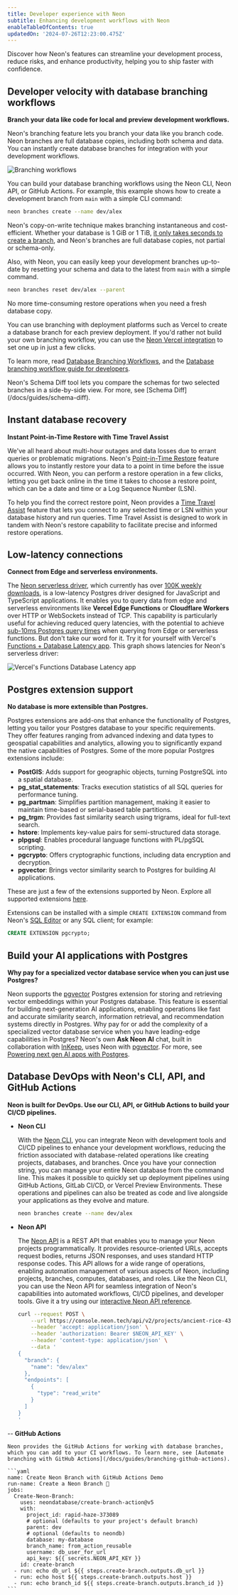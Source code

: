 ```yaml
---
title: Developer experience with Neon
subtitle: Enhancing development workflows with Neon
enableTableOfContents: true
updatedOn: '2024-07-26T12:23:00.475Z'
---
```


Discover how Neon's features can streamline your development process, reduce risks, and enhance productivity, helping you to ship faster with confidence.

## Developer velocity with database branching workflows

**Branch your data like code for local and preview development workflows.**

Neon's branching feature lets you branch your data like you branch code. Neon branches are full database copies, including both schema and data. You can instantly create database branches for integration with your development workflows.

![Branching workflows](/docs/get-started-with-neon/branching_workflow.jpg)

You can build your database branching workflows using the Neon CLI, Neon API, or GitHub Actions. For example, this example shows how to create a development branch from `main` with a simple CLI command:

```bash
neon branches create --name dev/alex
```

Neon's copy-on-write technique makes branching instantaneous and cost-efficient. Whether your database is 1 GiB or 1 TiB, [it only takes seconds to create a branch](https://neon.tech/blog/how-to-copy-large-postgres-databases-in-seconds), and Neon's branches are full database copies, not partial or schema-only.

Also, with Neon, you can easily keep your development branches up-to-date by resetting your schema and data to the latest from `main` with a simple command.

```bash
neon branches reset dev/alex --parent
```

No more time-consuming restore operations when you need a fresh database copy.

You can use branching with deployment platforms such as Vercel to create a database branch for each preview deployment. If you'd rather not build your own branching workflow, you can use the [Neon Vercel integration](https://vercel.com/integrations/neon) to set one up in just a few clicks.

To learn more, read [Database Branching Workflows](https://neon.tech/flow), and the [Database branching workflow guide for developers](https://neon.tech/blog/database-branching-workflows-a-guide-for-developers).

<Admonition type="tip" title="Compare database branches with Schema Diff">
Neon's Schema Diff tool lets you compare the schemas for two selected branches in a side-by-side view. For more, see [Schema Diff](/docs/guides/schema-diff).
</Admonition>

## Instant database recovery

**Instant Point-in-Time Restore with Time Travel Assist**

We've all heard about multi-hour outages and data losses due to errant queries or problematic migrations. Neon's [Point-in-Time Restore](/docs/guides/branch-restore) feature allows you to instantly restore your data to a point in time before the issue occurred. With Neon, you can perform a restore operation in a few clicks, letting you get back online in the time it takes to choose a restore point, which can be a date and time or a Log Sequence Number (LSN).

To help you find the correct restore point, Neon provides a [Time Travel Assist](/docs/guides/time-travel-assist) feature that lets you connect to any selected time or LSN within your database history and run queries. Time Travel Assist is designed to work in tandem with Neon's restore capability to facilitate precise and informed restore operations.

## Low-latency connections

**Connect from Edge and serverless environments.**

The [Neon serverless driver](https://neon.tech/docs/serverless/serverless-driver), which currently has over [100K weekly downloads](https://www.npmjs.com/package/@neondatabase/serverless), is a low-latency Postgres driver designed for JavaScript and TypeScript applications. It enables you to query data from edge and serverless environments like **Vercel Edge Functions** or **Cloudflare Workers** over HTTP or WebSockets instead of TCP. This capability is particularly useful for achieving reduced query latencies, with the potential to achieve [sub-10ms Postgres query times](https://neon.tech/blog/sub-10ms-postgres-queries-for-vercel-edge-functions) when querying from Edge or serverless functions. But don't take our word for it. Try it for yourself with Vercel's [Functions + Database Latency app](https://db-latency.vercel.app/). This graph shows latencies for Neon's serverless driver:

![Vercel's Functions Database Latency app](/docs/get-started-with-neon/latency_distribution_graph.png)

## Postgres extension support

**No database is more extensible than Postgres.**

Postgres extensions are add-ons that enhance the functionality of Postgres, letting you tailor your Postgres database to your specific requirements. They offer features ranging from advanced indexing and data types to geospatial capabilities and analytics, allowing you to significantly expand the native capabilities of Postgres. Some of the more popular Postgres extensions include:

- **PostGIS**: Adds support for geographic objects, turning PostgreSQL into a spatial database.
- **pg_stat_statements**: Tracks execution statistics of all SQL queries for performance tuning.
- **pg_partman**: Simplifies partition management, making it easier to maintain time-based or serial-based table partitions.
- **pg_trgm**: Provides fast similarity search using trigrams, ideal for full-text search.
- **hstore**: Implements key-value pairs for semi-structured data storage.
- **plpgsql**: Enables procedural language functions with PL/pgSQL scripting.
- **pgcrypto**: Offers cryptographic functions, including data encryption and decryption.
- **pgvector**: Brings vector similarity search to Postgres for building AI applications.

These are just a few of the extensions supported by Neon. Explore all supported extensions [here](/docs/extensions/extensions-intro).

Extensions can be installed with a simple `CREATE EXTENSION` command from Neon's [SQL Editor](/docs/get-started-with-neon/query-with-neon-sql-editor) or any SQL client; for example:

```sql
CREATE EXTENSION pgcrypto;
```

## Build your AI applications with Postgres

**Why pay for a specialized vector database service when you can just use Postgres?**

Neon supports the [pgvector](/docs/extensions/pgvector) Postgres extension for storing and retrieving vector embeddings within your Postgres database. This feature is essential for building next-generation AI applications, enabling operations like fast and accurate similarity search, information retrieval, and recommendation systems directly in Postgres. Why pay for or add the complexity of a specialized vector database service when you have leading-edge capabilities in Postgres? Neon's own **Ask Neon AI** chat, built in collaboration with [InKeep](https://inkeep.com/), uses Neon with [pgvector](/docs/extensions/pgvector). For more, see [Powering next gen AI apps with Postgres](/docs/ai/ai-intro).

## Database DevOps with Neon's CLI, API, and GitHub Actions

**Neon is built for DevOps. Use our CLI, API, or GitHub Actions to build your CI/CD pipelines.**

- **Neon CLI**

  With the [Neon CLI](/docs/reference/neon-cli), you can integrate Neon with development tools and CI/CD pipelines to enhance your development workflows, reducing the friction associated with database-related operations like creating projects, databases, and branches. Once you have your connection string, you can manage your entire Neon database from the command line. This makes it possible to quickly set up deployment pipelines using GitHub Actions, GitLab CI/CD, or Vercel Preview Environments. These operations and pipelines can also be treated as code and live alongside your applications as they evolve and mature.

  ```bash
  neon branches create --name dev/alex
  ```

- **Neon API**

  The [Neon API](https://api-docs.neon.tech/reference/getting-started-with-neon-api) is a REST API that enables you to manage your Neon projects programmatically. It provides resource-oriented URLs, accepts request bodies, returns JSON responses, and uses standard HTTP response codes. This API allows for a wide range of operations, enabling automation management of various aspects of Neon, including projects, branches, computes, databases, and roles. Like the Neon CLI, you can use the Neon API for seamless integration of Neon's capabilities into automated workflows, CI/CD pipelines, and developer tools. Give it a try using our [interactive Neon API reference](https://api-docs.neon.tech/reference/getting-started-with-neon-api).

  ```bash
  curl --request POST \
      --url https://console.neon.tech/api/v2/projects/ancient-rice-43775340/branches \
      --header 'accept: application/json' \
      --header 'authorization: Bearer $NEON_API_KEY' \
      --header 'content-type: application/json' \
      --data '
  {
    "branch": {
      "name": "dev/alex"
    },
    "endpoints": [
      {
        "type": "read_write"
      }
    ]
  }
  '
  ```

-- **GitHub Actions**

    Neon provides the GitHub Actions for working with database branches, which you can add to your CI workflows. To learn more, see [Automate branching with GitHub Actions](/docs/guides/branching-github-actions).

    ```yaml
    name: Create Neon Branch with GitHub Actions Demo
    run-name: Create a Neon Branch 🚀
    jobs:
      Create-Neon-Branch:
        uses: neondatabase/create-branch-action@v5
        with:
          project_id: rapid-haze-373089
          # optional (defaults to your project's default branch)
          parent: dev
          # optional (defaults to neondb)
          database: my-database
          branch_name: from_action_reusable
          username: db_user_for_url
          api_key: ${{ secrets.NEON_API_KEY }}
        id: create-branch
      - run: echo db_url ${{ steps.create-branch.outputs.db_url }}
      - run: echo host ${{ steps.create-branch.outputs.host }}
      - run: echo branch_id ${{ steps.create-branch.outputs.branch_id }}
    ```
